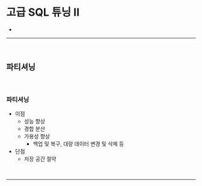 # 고급 SQL 튜닝 II
> 
* 

<hr>
<br>

## 파티셔닝
#### 

<br>

### 파티셔닝
* 이점
  * 성능 향상
  * 경합 분산
  * 가용성 향상
    * 백업 및 복구, 대량 데이터 변경 및 삭제 등
* 단점
  * 저장 공간 절약

<br>
<hr>
<br>
